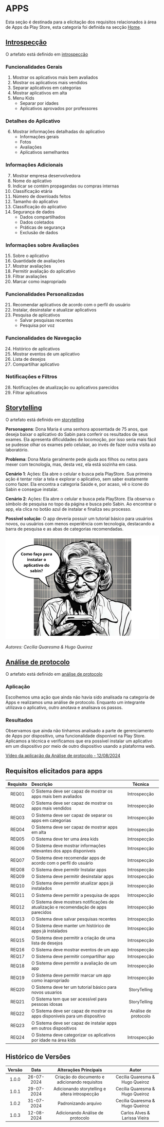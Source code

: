 # APPS

Esta seção é destinada para a elicitação dos requisitos relacionados à área de Apps da Play Store, esta categoria foi definida na secção [Home](../home/home.md).

## [Introspecção](tecnicas.md#introspeccao)

O artefato está definido em [introspecção](tecnicas.md#introspeccao)

### Funcionalidades Gerais

1. Mostrar os aplicativos mais bem avaliados
2. Mostrar os aplicativos mais vendidos
3. Separar aplicativos em categorias
4. Mostrar aplicativos em alta
5. Menu Kids 
    - Separar por idades
    - Aplicativos aprovados por professores

### Detalhes do Aplicativo

6. Mostrar informações detalhadas do aplicativo
    - Informações gerais
    - Fotos
    - Avaliações
    - Aplicativos semelhantes

### Informações Adicionais

7. Mostrar empresa desenvolvedora
8. Nome do aplicativo
9. Indicar se contém propagandas ou compras internas
10. Classificação etária
11. Número de downloads feitos
12. Tamanho do aplicativo
13. Classificação do aplicativo
14. Segurança de dados
    - Dados compartilhados
    - Dados coletados
    - Práticas de segurança
    - Exclusão de dados

### Informações sobre Avaliações

15. Sobre o aplicativo
16. Quantidade de avaliações
17. Mostrar avaliações
18. Permitir avaliação do aplicativo
19. Filtrar avaliações
20. Marcar como inapropriado

### Funcionalidades Personalizadas

21. Recomendar aplicativos de acordo com o perfil do usuário
22. Instalar, desinstalar e atualizar aplicativos
23. Pesquisa de aplicativos
    - Salvar pesquisas recentes
    - Pesquisa por voz

### Funcionalidades de Navegação

24. Histórico de aplicativos
25. Mostrar eventos de um aplicativo
26. Lista de desejos
27. Compartilhar aplicativo

### Notificações e Filtros

28. Notificações de atualização ou aplicativos parecidos
29. Filtrar aplicativos


## [Storytelling](tecnicas.md#storytelling)

O artefato está definido em [storytelling](tecnicas.md#storytelling)

**Personagens**: Dona Maria é uma senhora aposentada de 75 anos, que deseja baixar o aplicativo do Sabin para conferir os resultados de seus exames. Ela apresenta dificuldades de locomoção, por isso seria mais fácil se pudesse olhar os exames pelo celulaar, ao invés de fazer outra visita ao laboratório.

**Problema**: Dona Maria geralmente pede ajuda aos filhos ou netos para mexer com tecnologia, mas, desta vez, ela está sozinha em casa.


**Cenário 1**:
Ações: Ela abre o celular e busca pela PlayStore. Sua primeira ação é tentar rolar a tela e explorar o aplicativo, sem saber exatamente como fazer. Ela encontra a categoria Saúde e, por acaso, vê o ícone do Sabin e consegue instalar.

**Cenário 2**:
Ações: Ela abre o celular e busca pela PlayStore. Ela observa o símbolo de pesquisa no topo da página e busca pelo Sabin. Ao encontrar o app, ela clica no botão azul de instalar e finaliza seu processo. 


**Possível solução**: O app deveria possuir um tutorial básico para usuários novos, ou usuários com menos experiência com tecnologia, destacando a barra de pesquisa e as abas de categorias recomendadas.

![Exemplo1](../assets/imagens/storytelling_maria_apps.png)

*Autores: Cecília Quaresma & Hugo Queiroz*

## [Análise de protocolo](tecnicas.md#analise-de-protocolo)

O artefato está definido em [análise de protocolo](tecnicas.md#analise-de-protocolo)

### Aplicação
Escolhemos uma ação que ainda não havia sido analisada na categoria de Apps e realizamos uma análise de protocolo. Enquanto um integrante utilizava o aplicativo, outro anotava e analisava os passos.

### Resultados
Observamos que ainda não tínhamos analisado a parte de gerenciamento de Apps por dispositivo, uma funcionalidade disponível na Play Store. Aplicamos a técnica e verificamos que era possível instalar um aplicativo em um dispositivo por meio de outro dispositivo usando a plataforma web.

[Vídeo da aplicação da Análise de protocolo - 12/08/2024 ](https://drive.google.com/file/d/1dujdWX5reqy406u1oGvMoWOQ-NWWkRLl/view?usp=sharing)


## Requisitos elicitados para apps


| Requisito | Descrição | Técnica |
| :--: | :-- | :--: |
| REQ01 | O Sistema deve ser capaz de mostrar os apps mais bem avaliados | Introspecção |
| REQ02 | O Sistema deve ser capaz de mostrar os apps mais vendidos | Introspecção |
| REQ03 | O Sistema deve ser capaz de separar os apps em categorias | Introspecção |
| REQ04 | O Sistema deve ser capaz de mostrar apps em alta | Introspecção |
| REQ05 | O Sistema deve ter uma área kids | Introspecção |
| REQ06 | O Sistema deve mostrar informações relevantes dos apps disponiveis| Introspecção |
| REQ07 | O Sistema deve recomendar apps de acordo com o perfil do usuário | Introspecção |
| REQ08 | O Sistema deve permitir Instalar apps | Introspecção |
| REQ09 | O Sistema deve permitir desinstalar apps | Introspecção |
| REQ10 | O Sistema deve permitir atualizar apps já instalados | Introspecção |
| REQ11 | O Sistema deve permitir a pesquisa de apps | Introspecção |
| REQ12 | O Sistema deve mostrars notificações de atualização e recomendação de apps parecidos | Introspecção |
| REQ13 | O Sistema deve salvar pesquisas recentes | Introspecção |
| REQ14 | O Sistema deve manter um histórico de apps já instalados | Introspecção |
| REQ15 | O Sistema deve permitir a criação de uma lista de desejos | Introspecção |
| REQ16 | O Sistema deve mostrar eventos de um app | Introspecção |
| REQ17 | O Sistema deve permitir compartilhar app | Introspecção |
| REQ18 | O Sistema deve permitir a avaliação de um app | Introspecção |
| REQ19 | O Sistema deve permitir marcar um app como inapropriado | Introspecção |
| REQ20 | O Sistema deve ter um tutorial básico para novos usuarios | StoryTelling |
| REQ21 | O Sistema tem que ser acessível para pessoas idosas | StoryTelling |
| REQ22 | O Sistema deve ser capaz de mostrar os apps disponíveis para um dispositivo | Análise de protocolo |
| REQ23 | O Sistema deve ser capaz de instalar apps em outros dispositivos |
| REQ24 | O Sistema deve categorizar os aplicativos por idade na área kids | Introspecção |



## Histórico de Versões
 
| **Versão** | **Data** | **Alterações Principais** | **Autor** |
| :--: | :--: | :--: | :--: | 
| 1.0.0 | 26-07-2024 | Criação do documento e adicionando requisitos | Cecília Quaresma & Hugo Queiroz |
| 1.0.1 | 29-07-2024 | Adicionando storytelling e altera introspecção | Cecília Quaresma & Hugo Queiroz |
| 1.0.2 | 31-07-2024 | Padronizando arquivo | Cecília Quaresma & Hugo Queiroz |
| 1.0.3 | 12-08-2024 | Adicionando Análise de protocolo | Carlos Alves & Larissa Vieira |